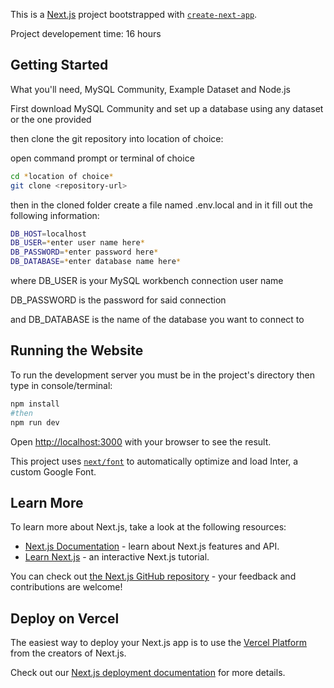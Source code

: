 This is a [Next.js](https://nextjs.org/) project bootstrapped with [`create-next-app`](https://github.com/vercel/next.js/tree/canary/packages/create-next-app).

Project developement time: 16 hours

## Getting Started

What you'll need, MySQL Community, Example Dataset and Node.js

First download MySQL Community and set up a database using any dataset or the one provided

then clone the git repository into location of choice:

open command prompt or terminal of choice
```bash
cd *location of choice*
git clone <repository-url>
```

then in the cloned folder create a file named .env.local and in it fill out the following information:

```bash
DB_HOST=localhost
DB_USER=*enter user name here*
DB_PASSWORD=*enter password here*
DB_DATABASE=*enter database name here*
```

where DB_USER is your MySQL workbench connection user name

DB_PASSWORD is the password for said connection

and DB_DATABASE is the name of the database you want to connect to

## Running the Website

To run the development server you must be in the project's directory then type in console/terminal:

```bash
npm install
#then
npm run dev
```

Open [http://localhost:3000](http://localhost:3000) with your browser to see the result.


This project uses [`next/font`](https://nextjs.org/docs/basic-features/font-optimization) to automatically optimize and load Inter, a custom Google Font.

## Learn More

To learn more about Next.js, take a look at the following resources:

- [Next.js Documentation](https://nextjs.org/docs) - learn about Next.js features and API.
- [Learn Next.js](https://nextjs.org/learn) - an interactive Next.js tutorial.

You can check out [the Next.js GitHub repository](https://github.com/vercel/next.js/) - your feedback and contributions are welcome!

## Deploy on Vercel

The easiest way to deploy your Next.js app is to use the [Vercel Platform](https://vercel.com/new?utm_medium=default-template&filter=next.js&utm_source=create-next-app&utm_campaign=create-next-app-readme) from the creators of Next.js.

Check out our [Next.js deployment documentation](https://nextjs.org/docs/deployment) for more details.
